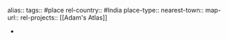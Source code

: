 alias::
tags:: #place
rel-country:: #India 
place-type::
nearest-town::
map-url::
rel-projects:: [[Adam's Atlas]]

-